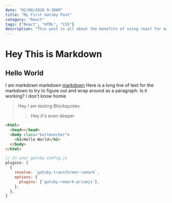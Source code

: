 ```yaml
---
date: "02/08/2020 9:30AM"
title: "My First Gatsby Post"
category: "React"
tags: ["React", "HTML", "CSS"]
description: "This post is all about the benefits of using react for making component based web apps!"
---
```


# Hey This is Markdown

## Hello World

I am markdown markdown [markdown](./secondPost)
Here is a long line of text for the markdown to try to figure out and wrap around as a paragraph. Is it working? I don't know homie  
  
  

> Hey I am testing Blockquotes
>
> > Hey it's even deeper

```html
<html>
  <head></head>
  <body class="buttmuncher">
    <h1>Hello World</h1>
  </body>
</html>
```

```javascript
// In your gatsby-config.js
plugins: [
  {
    resolve: `gatsby-transformer-remark`,
    options: {
      plugins: [`gatsby-remark-prismjs`],
    },
  },
]
```
